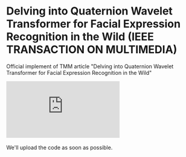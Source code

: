 # Delving into Quaternion Wavelet Transformer for Facial Expression Recognition in the Wild (IEEE TRANSACTION ON MULTIMEDIA)
Official implement of TMM article "Delving into Quaternion Wavelet Transformer for Facial Expression Recognition in the Wild"

![Image text](https://github.com/zy197997312/QWTR-for-FER/blob/main/Frame-min.pdf)





We'll upload the code as soon as possible.
